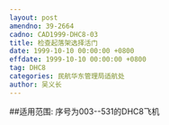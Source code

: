 ```yaml
---
layout: post
amendno: 39-2664
cadno: CAD1999-DHC8-03
title: 检查起落架选择活门
date: 1999-10-10 00:00:00 +0800
effdate: 1999-10-10 00:00:00 +0800
tag: DHC8
categories: 民航华东管理局适航处
author: 吴义长
---
```


##适用范围:
序号为003--531的DHC8飞机

